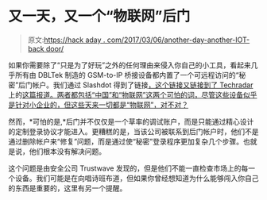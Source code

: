# 又一天，又一个“物联网”后门

> 原文:[https://hack aday . com/2017/03/06/another-day-another-IOT-back door/](https://hackaday.com/2017/03/06/another-day-another-iot-backdoor/)

如果你需要除了“只是为了好玩”之外的任何理由来侵入你自己的小工具，看起来几乎所有由 DBLTek 制造的 GSM-to-IP 桥接设备都内置了一个可远程访问的“秘密”后门帐户。我们通过 Slashdot 得到了链接[，这个链接又链接到了 Techradar](https://tech.slashdot.org/story/17/03/05/1828202/hidden-backdoor-discovered-in-chinese-iot-devices) 上的[这篇报道。两者都包括“中国”和“物联网”这两个可怕的词，尽管这些设备似乎是针对小企业的，但这些天来一切都是“物联网”，对不对？](http://www.techradar.com/news/dangerous-backdoor-exploit-found-on-popular-iot-devices)

然而，*可怕的是,*后门并不仅仅是一个草率的调试账户，而是只能通过精心设计的定制登录协议才能进入。更糟糕的是，当该公司被联系到后门帐户时，他们不是通过删除帐户来“修复”问题，而是通过使“秘密”登录程序更加复杂几个步骤。也就是说，他们根本没有解决问题。

这个问题是由安全公司 Trustwave 发现的，但是他们不能一直检查市场上的每一个设备。我们可能是在向唱诗班布道，但如果你曾经想知道为什么能够闯入你自己的东西是重要的，这里有另一个提醒。